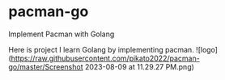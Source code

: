 # pacman-go
Implement Pacman with Golang

Here is project I learn Golang by implementing pacman.
![logo](https://raw.githubusercontent.com/pikato2022/pacman-go/master/Screenshot 2023-08-09 at 11.29.27 PM.png)
